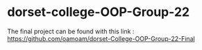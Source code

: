 # dorset-college-OOP-Group-22
The final project can be found with this link :
https://github.com/oamoam/dorset-College-OOP-Group-22-Final
